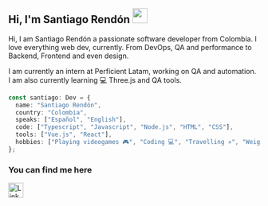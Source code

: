 ## Hi, I'm Santiago Rendón <img src="https://media.giphy.com/media/hvRJCLFzcasrR4ia7z/giphy.gif" height="30px">

Hi, I am Santiago Rendón a passionate software developer from Colombia. I love everything web dev, currently. From DevOps, QA and performance to Backend, Frontend and even design.

I am currently an intern at Perficient Latam, working on QA and automation.
I am also currently learning 💻 Three.js and QA tools.

```ts
const santiago: Dev = {
  name: "Santiago Rendón",
  country: "Colombia",
  speaks: ["Español", "English"],
  code: ["Typescript", "Javascript", "Node.js", "HTML", "CSS"],
  tools: ["Vue.js", "React"],
  hobbies: ["Playing videogames 🎮", "Coding 💻", "Travelling ✈️", "Weightlifting 💪"],
};
```

### You can find me here

<a href="https://www.linkedin.com/in/sarendongi/" target="_blank" rel="noopener noreferrer">
    <img src="https://content.linkedin.com/content/dam/me/business/en-us/amp/brand-site/v2/bg/LI-Bug.svg.original.svg" alt="Linkedin logo" height="30px" width="30px">
</a>

